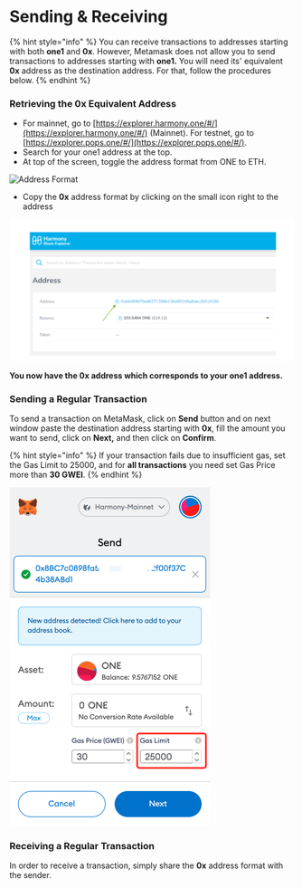 # Sending & Receiving

{% hint style="info" %}
You can receive transactions to addresses starting with both **one1** and **0x**. However, Metamask does not allow you to send transactions to addresses starting with **one1.** You will need its' equivalent **0x** address as the destination address. For that, follow the procedures below.
{% endhint %}

### Retrieving the 0x Equivalent Address

* For mainnet, go to [https://explorer.harmony.one/#/](https://explorer.harmony.one/#/) (Mainnet). For testnet, go to [https://explorer.pops.one/#/](https://explorer.pops.one/#/).
* Search for your one1 address at the top.
* At top of the screen, toggle the address format from ONE to ETH.

![Address Format](../../../../../.gitbook/assets/metamask\_sending\_transactions1.png)

* Copy the **0x** address format by clicking on the small icon right to the address

![](<../../../../../.gitbook/assets/image (297).png>)

**You now have the 0x address which corresponds to your one1 address.**

### Sending a Regular Transaction

To send a transaction on MetaMask, click on **Send** button and on next window paste the destination address starting with **0x**, fill the amount you want to send, click on **Next,** and then click on **Confirm**.

{% hint style="info" %}
If your transaction fails due to insufficient gas, set the Gas Limit to 25000, and for **all transactions** you need set Gas Price more than **30 GWEI**.
{% endhint %}

![](<../../../../../.gitbook/assets/image (289) (1) (1).png>)

### Receiving a Regular Transaction

In order to receive a transaction, simply share the **0x** address format with the sender.
